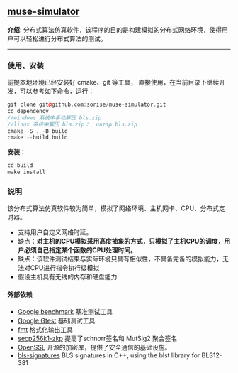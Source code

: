 ## [muse-simulator](#)
**介绍**: 分布式算法仿真软件，该程序的目的是构建模拟的分布式网络环境，使得用户可以轻松进行分布式算法的测试。

-----

### 使用、安装
前提本地环境已经安装好 cmake、git 等工具， 直接使用，在当前目录下继续开发，可以参考如下命令，运行：
```cpp
git clone git@github.com:sorise/muse-simulator.git
cd dependency
//windows 系统中手动解压 bls.zip 
//linux 系统中解压 bls.zip：  unzip bls.zip
cmake -S . -B build
cmake --build build
```
**安装**：
```cpp
cd build
make install
```

### 说明
该分布式算法仿真软件较为简单，模拟了网络环境、主机网卡、CPU、分布式定时器。
* 支持用户自定义网络时延。
* 缺点：**对主机的CPU模拟采用高度抽象的方式，只模拟了主机CPU的调度，用户必须自己指定某个函数的CPU处理时间。**
* 缺点：该软件测试结果与实际环境只具有相似性，不具备完备的模拟能力，无法对CPU进行指令执行级模拟
* 假设主机具有无线的内存和硬盘能力


#### 外部依赖
* [Google benchmark](#) 基准测试工具
* [Google Gtest](#) 基础测试工具
* [fmt](#) 格式化输出工具
* [secp256k1-zkp](#) 提高了schnorr签名和 MutSig2 聚合签名
* [OpenSSL](#)  开源的加密库，提供了安全通信的基础设施。
* [bls-signatures](#) BLS signatures in C++, using the blst library for BLS12-381
